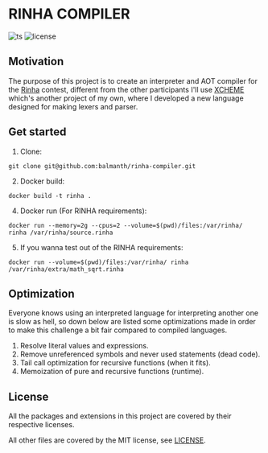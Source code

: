 # RINHA COMPILER

![ts](https://badgen.net/badge/-/TypeScript?icon=typescript&label&labelColor=blue&color=555555)
![license](https://badgen.net/github/license/balmanth/rinha-compiler)

## Motivation

The purpose of this project is to create an interpreter and AOT compiler for the [Rinha](https://github.com/aripiprazole/rinha-de-compiler) contest, different from the other participants I'll use [XCHEME](https://github.com/balmanth/xcheme) which's another project of my own, where I developed a new language designed for making lexers and parser.

## Get started

1. Clone:

```
git clone git@github.com:balmanth/rinha-compiler.git
```

2. Docker build:

```
docker build -t rinha .
```

4. Docker run (For RINHA requirements):

```
docker run --memory=2g --cpus=2 --volume=$(pwd)/files:/var/rinha/ rinha /var/rinha/source.rinha
```

5. If you wanna test out of the RINHA requirements:

```
docker run --volume=$(pwd)/files:/var/rinha/ rinha /var/rinha/extra/math_sqrt.rinha
```

## Optimization

Everyone knows using an interpreted language for interpreting another one is slow as hell, so down below are listed some optimizations made in order to make this challenge a bit fair compared to compiled languages.

1. Resolve literal values and expressions.
2. Remove unreferenced symbols and never used statements (dead code).
3. Tail call optimization for recursive functions (when it fits).
4. Memoization of pure and recursive functions (runtime).

## License

All the packages and extensions in this project are covered by their respective licenses.

All other files are covered by the MIT license, see [LICENSE](./LICENSE).
